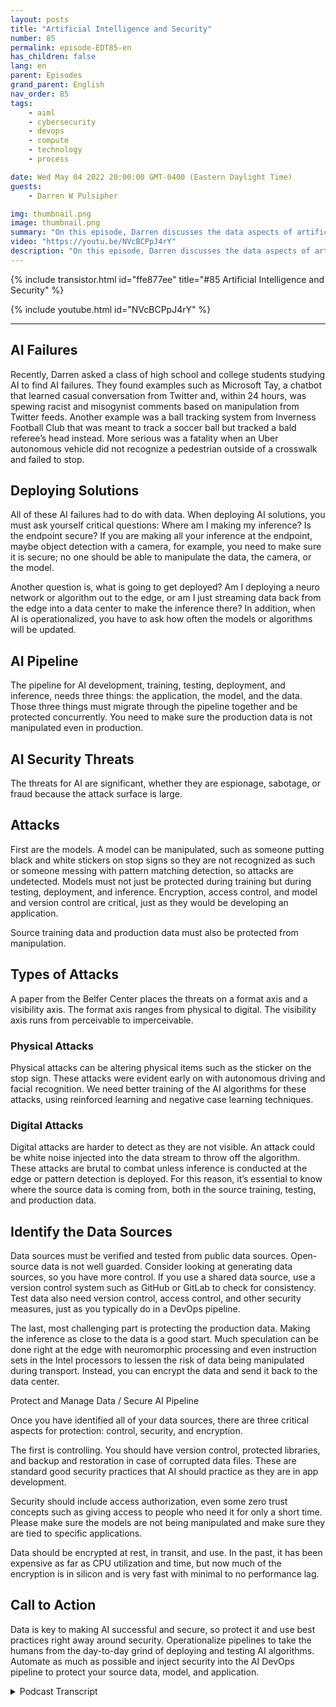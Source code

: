 ```yaml
---
layout: posts
title: "Artificial Intelligence and Security"
number: 85
permalink: episode-EDT85-en
has_children: false
lang: en
parent: Episodes
grand_parent: English
nav_order: 85
tags:
    - aiml
    - cybersecurity
    - devops
    - compute
    - technology
    - process

date: Wed May 04 2022 20:00:00 GMT-0400 (Eastern Daylight Time)
guests:
    - Darren W Pulsipher

img: thumbnail.png
image: thumbnail.png
summary: "On this episode, Darren discusses the data aspects of artificial intelligence (AI) and the importance of securing that data."
video: "https://youtu.be/NVcBCPpJ4rY"
description: "On this episode, Darren discusses the data aspects of artificial intelligence (AI) and the importance of securing that data."
---
```


<div>
{% include transistor.html id="ffe877ee" title="#85 Artificial Intelligence and Security" %}

{% include youtube.html id="NVcBCPpJ4rY" %}
</div>

---

## AI Failures

Recently, Darren asked a class of high school and college students studying AI to find AI failures. They found examples such as Microsoft Tay, a chatbot that learned casual conversation from Twitter and, within 24 hours, was spewing racist and misogynist comments based on manipulation from Twitter feeds. Another example was a ball tracking system from Inverness Football Club that was meant to track a soccer ball but tracked a bald referee’s head instead.  More serious was a fatality when an Uber autonomous vehicle did not recognize a pedestrian outside of a crosswalk and failed to stop.

## Deploying Solutions

All of these AI failures had to do with data. When deploying AI solutions, you must ask yourself critical questions: Where am I making my inference?  Is the endpoint secure? If you are making all your inference at the endpoint, maybe object detection with a camera, for example, you need to make sure it is secure; no one should be able to manipulate the data, the camera, or the model.

Another question is, what is going to get deployed? Am I deploying a neuro network or algorithm out to the edge, or am I just streaming data back from the edge into a data center to make the inference there? In addition, when AI is operationalized, you have to ask how often the models or algorithms will be updated.

## AI Pipeline

The pipeline for AI development, training, testing, deployment, and inference, needs three things: the application, the model, and the data. Those three things must migrate through the pipeline together and be protected concurrently. You need to make sure the production data is not manipulated even in production.

## AI Security Threats

The threats for AI are significant, whether they are espionage, sabotage, or fraud because the attack surface is large.

## Attacks

First are the models. A model can be manipulated, such as someone putting black and white stickers on stop signs so they are not recognized as such or someone messing with pattern matching detection, so attacks are undetected. Models must not just be protected during training but during testing, deployment, and inference.  Encryption, access control, and model and version control are critical, just as they would be developing an application.

Source training data and production data must also be protected from manipulation.

## Types of Attacks

A paper from the Belfer Center places the threats on a format axis and a visibility axis. The format axis ranges from physical to digital. The visibility axis runs from perceivable to imperceivable.

### Physical Attacks

Physical attacks can be altering physical items such as the sticker on the stop sign. These attacks were evident early on with autonomous driving and facial recognition. We need better training of the AI algorithms for these attacks, using reinforced learning and negative case learning techniques.

### Digital Attacks

Digital attacks are harder to detect as they are not visible. An attack could be white noise injected into the data stream to throw off the algorithm. These attacks are brutal to combat unless inference is conducted at the edge or pattern detection is deployed.  For this reason, it’s essential to know where the source data is coming from, both in the source training, testing, and production data.

## Identify the Data Sources

Data sources must be verified and tested from public data sources. Open-source data is not well guarded. Consider looking at generating data sources, so you have more control. If you use a shared data source, use a version control system such as GitHub or GitLab to check for consistency. Test data also need version control, access control, and other security measures, just as you typically do in a DevOps pipeline.

The last, most challenging part is protecting the production data. Making the inference as close to the data is a good start. Much speculation can be done right at the edge with neuromorphic processing and even instruction sets in the Intel processors to lessen the risk of data being manipulated during transport.  Instead, you can encrypt the data and send it back to the data center.

Protect and Manage Data / Secure AI Pipeline

Once you have identified all of your data sources, there are three critical aspects for protection: control, security, and encryption.

The first is controlling. You should have version control, protected libraries, and backup and restoration in case of corrupted data files. These are standard good security practices that AI should practice as they are in app development.

Security should include access authorization, even some zero trust concepts such as giving access to people who need it for only a short time. Please make sure the models are not being manipulated and make sure they are tied to specific applications.

Data should be encrypted at rest, in transit, and use. In the past, it has been expensive as far as CPU utilization and time, but now much of the encryption is in silicon and is very fast with minimal to no performance lag.

## Call to Action

Data is key to making AI successful and secure, so protect it and use best practices right away around security. Operationalize pipelines to take the humans from the day-to-day grind of deploying and testing AI algorithms. Automate as much as possible and inject security into the AI DevOps pipeline to protect your source data, model, and application. 



<details>
<summary> Podcast Transcript </summary>

<p></p>

</details>
